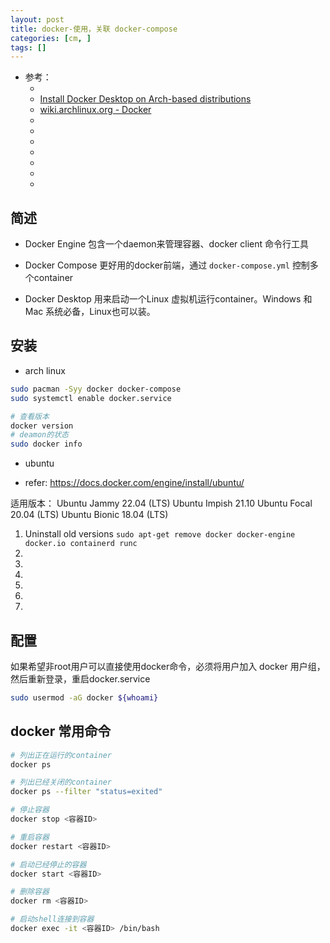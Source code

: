 ```yaml
---
layout: post
title: docker-使用，关联 docker-compose
categories: [cm, ]
tags: []
---
```


* 参考： 
  * []()
  * [Install Docker Desktop on Arch-based distributions](https://docs.docker.com/desktop/linux/install/archlinux/)
  * [wiki.archlinux.org - Docker](https://wiki.archlinux.org/title/docker)
  * []()
  * []()
  * []()
  * []()
  * []()
  * []()
  * []()


## 简述

* Docker Engine
包含一个daemon来管理容器、docker client 命令行工具

* Docker Compose
更好用的docker前端，通过 `docker-compose.yml` 控制多个container

* Docker Desktop
用来启动一个Linux 虚拟机运行container。Windows 和 Mac 系统必备，Linux也可以装。


## 安装

* arch linux

~~~sh
sudo pacman -Syy docker docker-compose
sudo systemctl enable docker.service

# 查看版本
docker version
# deamon的状态
sudo docker info
~~~

* ubuntu

* refer:  <https://docs.docker.com/engine/install/ubuntu/>

适用版本： 
Ubuntu Jammy 22.04 (LTS)
Ubuntu Impish 21.10
Ubuntu Focal 20.04 (LTS)
Ubuntu Bionic 18.04 (LTS)

1. Uninstall old versions
    `sudo apt-get remove docker docker-engine docker.io containerd runc`
1. 
1. 
1. 
1. 
1. 
1. 




## 配置

如果希望非root用户可以直接使用docker命令，必须将用户加入 docker 用户组，然后重新登录，重启docker.service

~~~sh
sudo usermod -aG docker ${whoami}
~~~


## docker 常用命令

~~~sh
# 列出正在运行的container
docker ps

# 列出已经关闭的container
docker ps --filter "status=exited"

# 停止容器
docker stop <容器ID>

# 重启容器
docker restart <容器ID>

# 启动已经停止的容器
docker start <容器ID>

# 删除容器
docker rm <容器ID>

# 启动shell连接到容器
docker exec -it <容器ID> /bin/bash
~~~










